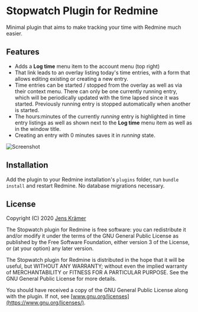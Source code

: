 # Stopwatch Plugin for Redmine

Minimal plugin that aims to make tracking your time with Redmine much easier.

## Features

- Adds a **Log time** menu item to the account menu (top right)
- That link leads to an overlay listing today's time entries, with a form that
  allows editing existing or creating a new entry.
- Time entries can be started / stopped from the overlay as well as via their
  context menu. There can only be one currently running entry, which will be
  periodically updated with the time lapsed since it was started. Previously
  running entry is stopped automatically when another is started.
- The hours:minutes of the currently *running* entry is highlighted in time
  entry listings as well as shown next to the **Log time** menu item as well as
  in the window title.
- Creating an entry with 0 minutes saves it in *running* state.

![Screenshot](https://github.com/jkraemer/stopwatch/raw/screenshots/img/screenshot.png)

## Installation

Add the plugin to your Redmine installation's `plugins` folder, run `bundle
install` and restart Redmine. No database migrations necessary.


## License

Copyright (C) 2020 [Jens Krämer](https://jkraemer.net)

The Stopwatch plugin for Redmine is free software: you can redistribute
it and/or modify it under the terms of the GNU General Public License as
published by the Free Software Foundation, either version 3 of the License, or
(at your option) any later version.

The Stopwatch plugin for Redmine is distributed in the hope that it
will be useful, but WITHOUT ANY WARRANTY; without even the implied warranty of
MERCHANTABILITY or FITNESS FOR A PARTICULAR PURPOSE.  See the GNU General
Public License for more details.

You should have received a copy of the GNU General Public License along with
the plugin. If not, see [www.gnu.org/licenses](https://www.gnu.org/licenses/).

